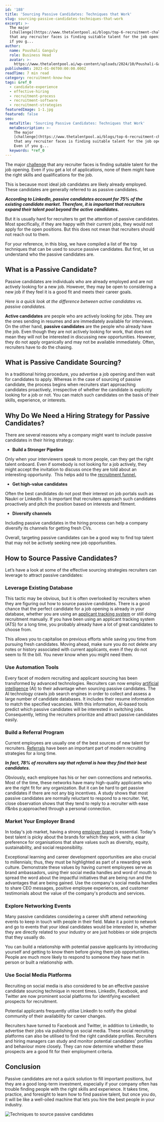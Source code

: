 ```yaml
---
id: '188'
title: 'Sourcing Passive Candidates: Techniques that Work'
slug: sourcing-passive-candidates-techniques-that-work
excerpt: >-
  The major
  [challenge](https://www.thetalentpool.ai/blogs/top-6-recruitment-challenges-and-how-to-overcome-them/)
  that any recruiter faces is finding suitable talent for the job opening. Even
  if you g...
author:
  name: Poushali Ganguly
  role: Business Head
  avatar: >-
    https://www.thetalentpool.ai/wp-content/uploads/2024/10/Poushali-Gangulyimage.webp
publishedAt: 2023-01-06T00:00:00.000Z
readTime: 7 min read
category: recruitment-know-how
tags: &ref_0
  - candidate-experience
  - effective-hiring
  - recruitment-process
  - recruitment-software
  - recruitment-strategies
featuredImage: 1-1.jpg
featured: false
seo:
  metaTitle: 'Sourcing Passive Candidates: Techniques that Work'
  metaDescription: >-
    The major
    [challenge](https://www.thetalentpool.ai/blogs/top-6-recruitment-challenges-and-how-to-overcome-them/)
    that any recruiter faces is finding suitable talent for the job opening.
    Even if you g...
  keywords: *ref_0
---
```


The major [challenge](https://www.thetalentpool.ai/blogs/top-6-recruitment-challenges-and-how-to-overcome-them/) that any recruiter faces is finding suitable talent for the job opening. Even if you get a lot of applications, none of them might have the right skills and qualifications for the job.

This is because most ideal job candidates are likely already employed. These candidates are generally referred to as passive candidates.

<!--more-->

**_According to LinkedIn, passive candidates account for 75% of the existing candidate market. Therefore, it is important that recruiters expand their talent pool beyond the active candidates._**

But it is usually hard for recruiters to get the attention of passive candidates. Most specifically, if they are happy with their current jobs, they would not apply for the open positions. But this does not mean that recruiters should not reach out to them.

For your reference, in this blog, we have compiled a list of the top techniques that can be used to source passive candidates. But first, let us understand who the passive candidates are.

## **What is a Passive Candidate?**

Passive candidates are individuals who are already employed and are not actively looking for a new job. However, they may be open to considering a new job if they feel it is a good fit and meets their career goals.

_Here is a quick look at the difference between active candidates vs. passive candidates._

**Active candidates** are people who are actively looking for jobs. They are the ones sending in resumes and are immediately available for interviews. On the other hand, **passive candidates** are the people who already have the job. Even though they are not actively looking for work, that does not mean they will not be interested in discussing new opportunities. However, they do not apply organically and may not be available immediately. Often, recruiters have to do the chasing.

## **What is Passive Candidate Sourcing?**

In a traditional hiring procedure, you advertise a job opening and then wait for candidates to apply. Whereas in the case of sourcing of passive candidate, the process begins when recruiters start approaching candidates proactively, irrespective of whether the candidate is explicitly looking for a job or not. You can match such candidates on the basis of their skills, experience, or interests.

## **Why Do We Need a Hiring Strategy for Passive Candidates?**

There are several reasons why a company might want to include passive candidates in their hiring strategy:

- **Build a Stronger Pipeline**

Only when your interviewers speak to more people, can they get the right talent onboard. Even if somebody is not looking for a job actively, they might accept the invitation to discuss once they are told about an interesting opportunity.  This helps add to the [recruitment funnel.](https://www.thetalentpool.ai/blogs/understanding-the-recruitment-funnel/)

- **Get high-value candidates**

Often the best candidates do not post their interest on job portals such as Naukri or LinkedIn. It is important that recruiters approach such candidates proactively and pitch the position based on interests and fitment.

- **Diversify channels**

Including passive candidates in the hiring process can help a company diversify its channels for getting fresh CVs.

Overall, targeting passive candidates can be a good way to find top talent that may not be actively seeking new job opportunities.

## **How to Source Passive Candidates?**

Let’s have a look at some of the effective sourcing strategies recruiters can leverage to attract passive candidates:

### **Leverage Existing Database**

This tactic may be obvious, but it is often overlooked by recruiters when they are figuring out how to source passive candidates. There is a good chance that the perfect candidate for a job opening is already in your database, whether you are using an [applicant tracking system](https://www.thetalentpool.ai/applicant-tracking-software/) or still doing recruitment manually. If you have been using an applicant tracking system (ATS) for a long time, you probably already have a lot of great candidates to choose from.

This allows you to capitalise on previous efforts while saving you time from pursuing fresh candidates. Moving ahead, make sure you do not delete any notes or history associated with current applicants, even if they do not seem to fit the bill. You never know when you might need them.

### **Use Automation Tools**

Every facet of modern recruiting and applicant sourcing has been transformed by advanced technologies. Recruiters can now employ [artificial intelligence](https://www.thetalentpool.ai/blogs/ai-recruitment-how-ai-changing-recruiting-process/) (AI) to their advantage when sourcing passive candidates. The AI technology crawls job search engines in order to collect and assess a large number of candidate databases. It includes their resume information to match the specified vacancies. With this information, AI-based tools predict which passive candidates will be interested in switching jobs. Consequently, letting the recruiters prioritize and attract passive candidates easily.

### **Build a Referral Program**

Current employees are usually one of the best sources of new talent for recruiters. [Referrals](https://www.thetalentpool.ai/blogs/boost-your-recruitment-efforts-with-employee-referral-program/) have been an important part of modern recruiting strategies for a long time.

**_In fact, 78% of recruiters say that referral is how they find their best candidates._**

Obviously, each employee has his or her own connections and networks. Most of the time, these networks have many high-quality applicants who are the right fit for any organization. But it can be hard to get passive candidates if there are not any big incentives. A study shows that most passive candidates are normally reluctant to respond to a recruiter. Yet, close observation shows that they tend to reply to a recruiter with ease if&nbs p;approached through a personal connection.

### **Market Your Employer Brand**

In today's job market, having a strong [employer brand](https://www.thetalentpool.ai/blogs/7-ways-boost-your-employer-brand/) is essential. Today's best talent is picky about the brands for which they work, with a clear preference for organisations that share values such as diversity, equity, sustainability, and social responsibility.

Exceptional learning and career development opportunities are also crucial to millennials; thus, they must be highlighted as part of a rewarding work culture. Demonstrate these values by having current employees serve as brand ambassadors, using their social media handles and word of mouth to spread the word about the impactful initiatives that are being run and the advantages that are being gained. Use the company's social media handles to share CEO messages, positive employee experiences, and customer testimonials about the value of the company's products and services.

### **Explore Networking Events**

Many passive candidates considering a career shift attend networking events to keep in touch with people in their field. Make it a point to network and go to events that your ideal candidates would be interested in, whether they are directly related to your industry or are just hobbies or side projects that they usually do.

You can build a relationship with potential passive applicants by introducing yourself and getting to know them before giving them job opportunities. People are much more likely to respond to someone they have met in person or built a relationship with.

### Use Social Media Platforms

Recruiting on social media is also considered to be an effective passive candidate sourcing technique in recent times. LinkedIn, Facebook, and Twitter are now prominent social platforms for identifying excellent prospects for recruitment.

Potential applicants frequently utilise LinkedIn to notify the global community of their availability for career changes.

Recruiters have turned to Facebook and Twitter, in addition to LinkedIn, to advertise their jobs via publishing on social media. These social recruiting platforms can also be utilised to find the right candidate profiles. Recruiters and hiring managers can study and monitor potential candidates' profiles and behaviour more closely. They can now determine whether these prospects are a good fit for their employment criteria.

## **Conclusion**

Passive candidates are not a quick solution to fill important positions, but they are a good long-term investment, especially if your company often has trouble finding people with the right skills and experience. It takes time, practice, and foresight to learn how to find passive talent, but once you do, it will be like a well-oiled machine that lets you hire the best people in your industry.

![Techniques to source passive candidates](images/1-1-1024x536.jpg)
